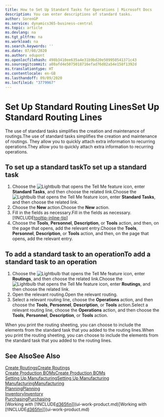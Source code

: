 ```yaml
---
title: How to Set Up Standard Tasks for Operations | Microsoft Docs
description: You can enter descriptions of standard tasks.
author: SorenGP
ms.service: dynamics365-business-central
ms.topic: article
ms.devlang: na
ms.tgt_pltfrm: na
ms.workload: na
ms.search.keywords: ''
ms.date: 07/08/2020
ms.author: edupont
ms.openlocfilehash: 498b3410ee635a4e31b9bd20e509950541371c43
ms.sourcegitcommit: a80afd4e5075018716efad76d82a54e158f1392d
ms.translationtype: HT
ms.contentlocale: en-GB
ms.lasthandoff: 09/09/2020
ms.locfileid: "3779967"
---
```

# <a name="set-up-standard-routing-lines"></a><span data-ttu-id="a4b4e-103">Set Up Standard Routing Lines</span><span class="sxs-lookup"><span data-stu-id="a4b4e-103">Set Up Standard Routing Lines</span></span>

<span data-ttu-id="a4b4e-104">The use of standard tasks simplifies the creation and maintenance of routings.</span><span class="sxs-lookup"><span data-stu-id="a4b4e-104">The use of standard tasks simplifies the creation and maintenance of routings.</span></span> <span data-ttu-id="a4b4e-105">They allow you to quickly attach extra information to recurring operations.</span><span class="sxs-lookup"><span data-stu-id="a4b4e-105">They allow you to quickly attach extra information to recurring operations.</span></span>

## <a name="to-set-up-a-standard-task"></a><span data-ttu-id="a4b4e-106">To set up a standard task</span><span class="sxs-lookup"><span data-stu-id="a4b4e-106">To set up a standard task</span></span>

1. <span data-ttu-id="a4b4e-107">Choose the ![Lightbulb that opens the Tell Me feature](media/ui-search/search_small.png "Tell me what you want to do") icon, enter **Standard Tasks**, and then choose the related link.</span><span class="sxs-lookup"><span data-stu-id="a4b4e-107">Choose the ![Lightbulb that opens the Tell Me feature](media/ui-search/search_small.png "Tell me what you want to do") icon, enter **Standard Tasks**, and then choose the related link.</span></span>
2. <span data-ttu-id="a4b4e-108">Choose the **New** action.</span><span class="sxs-lookup"><span data-stu-id="a4b4e-108">Choose the **New** action.</span></span>
3. <span data-ttu-id="a4b4e-109">Fill in the fields as necessary.</span><span class="sxs-lookup"><span data-stu-id="a4b4e-109">Fill in the fields as necessary.</span></span> [!INCLUDE[tooltip-inline-tip](includes/tooltip-inline-tip_md.md)]
4. <span data-ttu-id="a4b4e-110">Choose the **Tools**, **Personnel**, **Description**, or **Tools** action, and then, on the page that opens, add the relevant entry.</span><span class="sxs-lookup"><span data-stu-id="a4b4e-110">Choose the **Tools**, **Personnel**, **Description**, or **Tools** action, and then, on the page that opens, add the relevant entry.</span></span>

## <a name="to-add-a-standard-task-to-an-operation"></a><span data-ttu-id="a4b4e-111">To add a standard task to an operation</span><span class="sxs-lookup"><span data-stu-id="a4b4e-111">To add a standard task to an operation</span></span>

1. <span data-ttu-id="a4b4e-112">Choose the ![Lightbulb that opens the Tell Me feature](media/ui-search/search_small.png "Tell me what you want to do") icon, enter **Routings**, and then choose the related link.</span><span class="sxs-lookup"><span data-stu-id="a4b4e-112">Choose the ![Lightbulb that opens the Tell Me feature](media/ui-search/search_small.png "Tell me what you want to do") icon, enter **Routings**, and then choose the related link.</span></span>
2. <span data-ttu-id="a4b4e-113">Open the relevant routing.</span><span class="sxs-lookup"><span data-stu-id="a4b4e-113">Open the relevant routing.</span></span>
3. <span data-ttu-id="a4b4e-114">Select a relevant routing line, choose the **Operations** action, and then choose the **Tools**, **Personnel**, **Description**, or **Tools** action.</span><span class="sxs-lookup"><span data-stu-id="a4b4e-114">Select a relevant routing line, choose the **Operations** action, and then choose the **Tools**, **Personnel**, **Description**, or **Tools** action.</span></span>

<span data-ttu-id="a4b4e-115">When you print the routing sheeting, you can choose to include the elements from the standard task that you added to the routing lines.</span><span class="sxs-lookup"><span data-stu-id="a4b4e-115">When you print the routing sheeting, you can choose to include the elements from the standard task that you added to the routing lines.</span></span>

## <a name="see-also"></a><span data-ttu-id="a4b4e-116">See Also</span><span class="sxs-lookup"><span data-stu-id="a4b4e-116">See Also</span></span>

[<span data-ttu-id="a4b4e-117">Create Routings</span><span class="sxs-lookup"><span data-stu-id="a4b4e-117">Create Routings</span></span>](production-how-to-create-routings.md)  
[<span data-ttu-id="a4b4e-118">Create Production BOMs</span><span class="sxs-lookup"><span data-stu-id="a4b4e-118">Create Production BOMs</span></span>](production-how-to-create-production-boms.md)  
[<span data-ttu-id="a4b4e-119">Setting Up Manufacturing</span><span class="sxs-lookup"><span data-stu-id="a4b4e-119">Setting Up Manufacturing</span></span>](production-configure-production-processes.md)  
[<span data-ttu-id="a4b4e-120">Manufacturing</span><span class="sxs-lookup"><span data-stu-id="a4b4e-120">Manufacturing</span></span>](production-manage-manufacturing.md)  
[<span data-ttu-id="a4b4e-121">Planning</span><span class="sxs-lookup"><span data-stu-id="a4b4e-121">Planning</span></span>](production-planning.md)  
[<span data-ttu-id="a4b4e-122">Inventory</span><span class="sxs-lookup"><span data-stu-id="a4b4e-122">Inventory</span></span>](inventory-manage-inventory.md)  
[<span data-ttu-id="a4b4e-123">Purchasing</span><span class="sxs-lookup"><span data-stu-id="a4b4e-123">Purchasing</span></span>](purchasing-manage-purchasing.md)  
<span data-ttu-id="a4b4e-124">[Working with [!INCLUDE[d365fin](includes/d365fin_md.md)]](ui-work-product.md)</span><span class="sxs-lookup"><span data-stu-id="a4b4e-124">[Working with [!INCLUDE[d365fin](includes/d365fin_md.md)]](ui-work-product.md)</span></span>  
